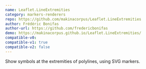 ```yaml
---
name: Leaflet.LineExtremities
category: markers-renderers
repo: https://github.com/makinacorpus/Leaflet.LineExtremities
author: Frédéric Bonifas
author-url: https://github.com/fredericbonifas
demo: https://makinacorpus.github.io/Leaflet.LineExtremities/
compatible-v0:
compatible-v1: true
compatible-v2: false
---
```


Show symbols at the extremities of polylines, using SVG markers.
